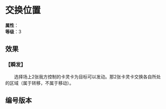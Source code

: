 
<script setup>
let list = [
    { number: "SP02-014", url: "/packs/SP02" }
]
</script>

# 交换位置

**属性**：<CardAttribute text="暗"/><br>
**等级**：3

## 效果

### 【瞬发】

&emsp;&emsp;选择场上2张我方控制的卡灵卡为目标可以发动。那2张卡灵卡交换各自所处的区域（属于转移，不属于移动）。

## 编号版本

<CardNumberBox :list="list"/>
